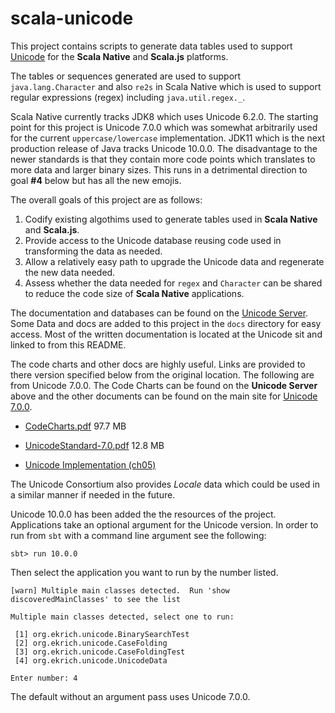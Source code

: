 # scala-unicode
This project contains scripts to generate data tables used to support
[Unicode](https://unicode.org/) for the **Scala Native** and **Scala.js**
platforms.

The tables or sequences generated are used to support `java.lang.Character`
and also `re2s` in Scala Native which is used to support regular
expressions (regex) including `java.util.regex._`.

Scala Native currently tracks JDK8 which uses Unicode 6.2.0. The starting
point for this project is Unicode 7.0.0 which was somewhat arbitrarily
used for the current `uppercase/lowercase` implementation. JDK11 which is
the next production release of Java tracks Unicode 10.0.0. The
disadvantage to the newer standards is that they contain more code
points which translates to more data and larger binary sizes. This runs
in a detrimental direction to goal **#4** below but has all the new emojis.

The overall goals of this project are as follows:

1. Codify existing algothims used to generate tables used in **Scala Native**
and **Scala.js**.
2. Provide access to the Unicode database reusing code used in transforming
the data as needed.
3. Allow a relatively easy path to upgrade the Unicode data and regenerate
the new data needed.
4. Assess whether the data needed for `regex` and `Character` can be shared
to reduce the code size of **Scala Native** applications.

The documentation and databases can be found on the
[Unicode Server](https://www.unicode.org/Public/). Some Data and docs are
added to this project in the `docs` directory for easy access. Most of the
written documentation is located at the Unicode sit and linked to from
this README.

The code charts and other docs are highly useful. Links are provided to
there version specified below from the original location. The following
are from Unicode 7.0.0. The Code Charts can be found on the **Unicode
Server** above and the other documents can be found on the main site for
[Unicode 7.0.0](https://www.unicode.org/versions/Unicode7.0.0/).

* [CodeCharts.pdf](https://www.unicode.org/Public/7.0.0/charts/CodeCharts.pdf)
97.7 MB

* [UnicodeStandard-7.0.pdf](http://www.unicode.org/versions/Unicode7.0.0/UnicodeStandard-7.0.pdf)
12.8 MB

* [Unicode Implementation (ch05)](http://www.unicode.org/versions/Unicode7.0.0/ch05.pdf)

The Unicode Consortium also provides *Locale* data which could be used in
a similar manner if needed in the future.

Unicode 10.0.0 has been added the the resources of the project. Applications
take an optional argument for the Unicode version. In order to run from `sbt`
with a command line argument see the following:

```console
sbt> run 10.0.0
```

Then select the application you want to run by the number listed.

```console
[warn] Multiple main classes detected.  Run 'show discoveredMainClasses' to see the list

Multiple main classes detected, select one to run:

 [1] org.ekrich.unicode.BinarySearchTest
 [2] org.ekrich.unicode.CaseFolding
 [3] org.ekrich.unicode.CaseFoldingTest
 [4] org.ekrich.unicode.UnicodeData

Enter number: 4
```
The default without an argument pass uses Unicode 7.0.0.


